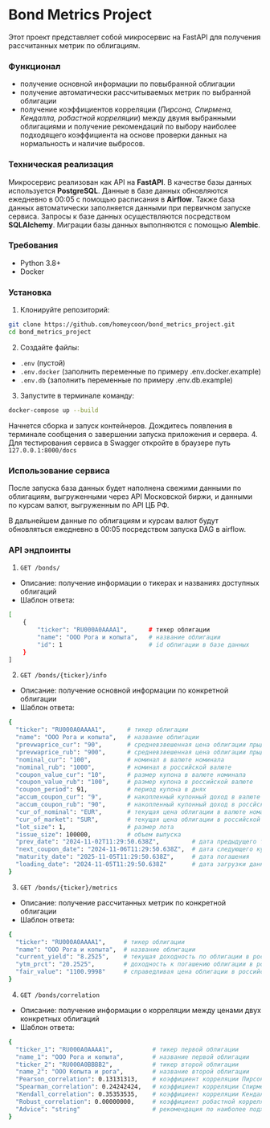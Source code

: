 # Bond Metrics Project

Этот проект представляет собой микросервис на FastAPI для получения рассчитанных метрик по облигациям. 

### Функционал
- получение основной информации по повыбранной облигации 
- получение автоматически рассчитываемых метрик по выбранной облигации
- получение коэффициентов корреляции (_Пирсона, Спирмена, Кендалла, робастной корреляции_) между двумя выбранными облигациями и получение рекомендаций по выбору наиболее подходящего коэффициента на основе проверки данных на нормальность и наличие выбросов.

### Техническая реализация
Микросервис реализован как API на **FastAPI**. В качестве базы данных используется **PostgreSQL**.
Данные в базе данных обновляются ежедневно в 00:05 с помощью расписания в **Airflow**. Также база данных автоматически заполняется данными при первичном запуске сервиса.
Запросы к базе данных осуществляются посредством **SQLAlchemy**.
Миграции базы данных выполняются с помощью **Alembic**. 

### Требования
- Python 3.8+
- Docker

### Установка
1. Клонируйте репозиторий:
```bash
git clone https://github.com/homeycoon/bond_metrics_project.git
cd bond_metrics_project
```
2. Создайте файлы:
- `.env` (пустой)
- `.env.docker` (заполнить переменные по примеру .env.docker.example)
- `.env.db` (заполнить переменные по примеру .env.db.example)
3. Запустите в терминале команду:
```bash
docker-compose up --build
```
Начнется сборка и запуск контейнеров. Дождитесь появления в терминале сообщения о завершении запуска приложения и сервера.
4. Для тестирования сервиса в Swagger откройте в браузере путь `127.0.0.1:8000/docs`

### Использование сервиса
После запуска база данных будет наполнена свежими данными по облигациям, выгруженными через API Московской биржи, и данными по курсам валют, выгруженным по API ЦБ РФ.

В дальнейшем данные по облигациям и курсам валют будут обновляться ежедневно в 00:05 посредством запуска DAG в airflow.

### API эндпоинты
1. `GET /bonds/`
- Описание: получение информации о тикерах и названиях доступных облигаций
- Шаблон ответа:
```bash
[
    {
        "ticker": "RU000A0AAAA1",      # тикер облигации
        "name": "ООО Рога и копыта",   # название облигации
        "id": 1                        # id облигации в базе данных
    }
]
```
2. `GET /bonds/{ticker}/info`
- Описание: получение основной информации по конкретной облигации
- Шаблон ответа:
```bash
{
  "ticker": "RU000A0AAAA1",      # тикер облигации
  "name": "ООО Рога и копыта",   # название облигации
  "prevwaprice_cur": "90",       # средневзвешенная цена облигации прыдущего торгового дня в валюте номинала
  "prevwaprice_rub": "900",      # средневзвешенная цена облигации прыдущего торгового дня в валюте номинала
  "nominal_cur": "100",          # номинал в валюте номинала
  "nominal_rub": "1000",         # номинал в российской валюте
  "coupon_value_cur": "10",      # размер купона в валюте номинала
  "coupon_value_rub": "100",     # размер купона в российской валюте
  "coupon_period": 91,           # период купона в днях
  "accum_coupon_cur": "9",       # накопленный купонный доход в валюте номинала
  "accum_coupon_rub": "90",      # накопленный купонный доход в россйской валюте
  "cur_of_nominal": "EUR",       # текущая цена облигации в валюте номанала
  "cur_of_market": "SUR",        # текущая цена облигации в российской валюте
  "lot_size": 1,                 # размер лота
  "issue_size": 100000,          # объем выпуска
  "prev_date": "2024-11-02T11:29:50.638Z",         # дата предыдущего торгового дня
  "next_coupon_date": "2024-11-06T11:29:50.638Z",  # дата следующего купона
  "maturity_date": "2025-11-05T11:29:50.638Z",     # дата погашения
  "loading_date": "2024-11-05T11:29:50.638Z"       # дата загрузки данных
}
```
3. `GET /bonds/{ticker}/metrics`
- Описание: получение рассчитанных метрик по конкретной облигации
- Шаблон ответа:
```bash
{
  "ticker": "RU000A0AAAA1",     # тикер облигации
  "name": "ООО Рога и копыта",  # название облигации
  "current_yield": "8.2525",    # текущая доходность по облигации в российской валюте
  "ytm_prct": "20.2525",        # доходность к погашению облигации в российской валюте
  "fair_value": "1100.9998"     # справедливая цена облигации в российской валюте
}
```
4. `GET /bonds/correlation`
- Описание: получение информации о корреляции между ценами двух конкретных облигаций
- Шаблон ответа:
```bash
{
  "ticker_1": "RU000A0AAAA1",           # тикер первой облигации
  "name_1": "ООО Рога и копыта",        # название первой облигации
  "ticker_2": "RU000A0BBBB2",           # тикер второй облигации
  "name_2": "ООО Копыта и рога",        # название второй облигации
  "Pearson_correlation": 0.13131313,    # коэффициент корреляции Пирсона
  "Spearman_correlation": 0.24242424,   # коэффициент корреляции Спирмена
  "Kendall_correlation": 0.35353535,    # коэффициент корреляции Кендалла
  "Robust_correlation": 0.00000000,     # коэффициент робастной корреляции
  "Advice": "string"                    # рекомендация по наиболее подходящему коэффициенту корреляции
}
```
